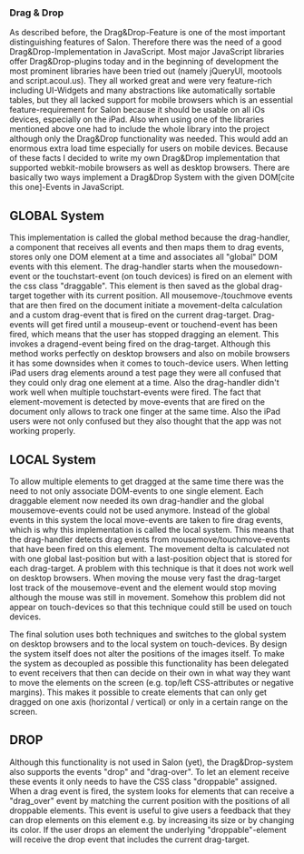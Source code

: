 ### Drag & Drop
As described before, the Drag&Drop-Feature is one of the most important distinguishing features of Salon. Therefore there was the need of a good Drag&Drop-Implementation in JavaScript. Most major JavaScript libraries offer Drag&Drop-plugins today and in the beginning of development the most prominent libraries have been tried out (namely jQueryUI, mootools and script.acoul.us). They all worked great and were very feature-rich including UI-Widgets and many abstractions like automatically sortable tables, but they all lacked support for mobile browsers which is an essential feature-requirement for Salon because it should be usable on all iOs devices, especially on the iPad. Also when using one of the libraries mentioned above one had to include the whole library into the project although only the Drag&Drop functionality was needed. This would add an enormous extra load time especially for users on mobile devices.
Because of these facts I decided to write my own Drag&Drop implementation that supported webkit-mobile browsers as well as desktop browsers. There are basically two ways implement a Drag&Drop System with the given DOM[cite this one]-Events in JavaScript.

## GLOBAL System
This implementation is called the global method because the drag-handler, a component that receives all events and then maps them to drag events, stores only one DOM element at a time and associates all "global" DOM events with this element. The drag-handler starts when the mousedown-event or the touchstart-event (on touch devices) is fired on an element with the css class "draggable". This element is then saved as the global drag-target together with its current position. All mousemove-/touchmove events that are then fired on the document initiate a movement-delta calculation and a custom drag-event that is fired on the current drag-target.
Drag-events will get fired until a mouseup-event or touchend-event has been fired, which means that the user has stopped dragging an element. This invokes a dragend-event being fired on the drag-target.
Although this method works perfectly on desktop browsers and also on mobile browsers it has some downsides when it comes to touch-device users. When letting iPad users drag elements around a test page they were all confused that they could only drag one element at a time. Also the drag-handler didn't work well when multiple touchstart-events were fired. The fact that element-movement is detected by move-events that are fired on the document only allows to track one finger at the same time. Also the iPad users were not only confused but they also thought that the app was not working properly.

## LOCAL System
To allow multiple elements to get dragged at the same time there was the need to not only associate DOM-events to one single element. Each draggable element now needed its own drag-handler and the global mousemove-events could not be used anymore. Instead of the global events in this system the local move-events are taken to fire drag events, which is why this implementation is called the local system. This means that the drag-handler detects drag events from mousemove/touchmove-events that have been fired on this element. The movement delta is calculated not with one global last-position but with a last-position object that is stored for each drag-target.
A problem with this technique is that it does not work well on desktop browsers. When moving the mouse very fast the drag-target lost track of the mousemove-event and the element would stop moving although the mouse was still in movement. Somehow this problem did not appear on touch-devices so that this technique could still be used on touch devices.

The final solution uses both techniques and switches to the global system on desktop browsers and to the local system on touch-devices.
By design the system itself does not alter the positions of the images itself. To make the system as decoupled as possible this functionality has been delegated to event receivers that then can decide on their own in what way they want to move the elements on the screen (e.g. top/left CSS-attributes or negative margins). This makes it possible to create elements that can only get dragged on one axis (horizontal / vertical) or only in a certain range on the screen.

## DROP
Although this functionality is not used in Salon (yet), the Drag&Drop-system also supports the events "drop" and "drag-over". To let an element receive these events it only needs to have the CSS class "droppable" assigned. When a drag event is fired, the system looks for elements that can receive a "drag_over" event by matching the current position with the positions of all droppable elements. This event is useful to give users a feedback that they can drop elements on this element e.g. by increasing its size or by changing its color. If the user drops an element the underlying "droppable"-element will receive the drop event that includes the current drag-target.